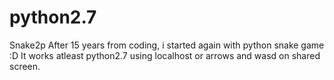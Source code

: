 # python2.7
 Snake2p
 After 15 years from coding, i started again with python snake game :D
 It works atleast python2.7 using localhost or arrows and wasd on shared screen.

